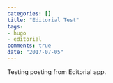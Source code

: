 ```yaml
---
categories: []
title: "Editorial Test"
tags:
- hugo
- editorial
comments: true
date: "2017-07-05"
---
```


Testing posting from Editorial app.
